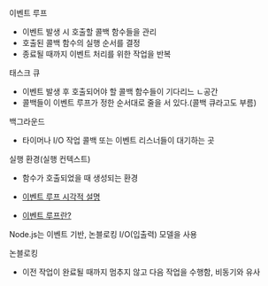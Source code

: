 이벤트 루프
+ 이벤트 발생 시 호출할 콜백 함수들을 관리
+ 호출된 콜백 함수의 실행 순서를 결정
+ 종료될 때까지 이벤트 처리를 위한 작업을 반복

태스크 큐
+ 이벤트 발생 후 호출되어야 할 콜백 함수들이 기다리느 ㄴ공간
+ 콜백들이 이벤트 루프가 정한 순서대로 줄을 서 있다.(콜백 큐라고도 부름)

백그라운드 
+ 타이머나 I/O 작업 콜백 또는 이벤트 리스너들이 대기하는 곳

실행 환경(실행 컨텍스트)
+ 함수가 호출되었을 때 생성되는 환경

+ [이벤트 루프 시각적 설명](http://latentflip.com/loupe/)
+ [이벤트 루프란?](https://nodejs.org/ko/docs/guides/event-loop-timers-and-nexttick/)

Node.js는 이벤트 기반, 논블로킹 I/O(입출력) 모델을 사용

논블로킹
- 이전 작업이 완료될 때까지 멈추지 않고 다음 작업을 수행함, 비동기와 유사